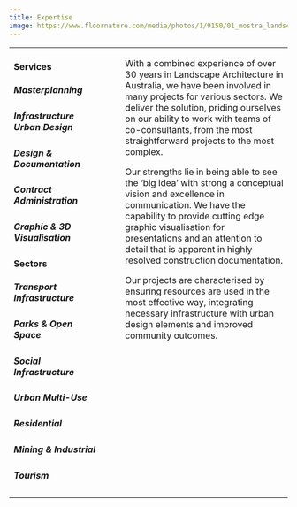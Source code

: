 ```yaml
---
title: Expertise
image: https://www.floornature.com/media/photos/1/9150/01_mostra_landscape_architecture_full.jpg
---
```


<table>
<tr>
<td valign="top" width="40%" style="padding-right: 40px">

#### Services

##### Masterplanning

##### Infrastructure Urban Design

##### Design & Documentation

##### Contract Administration

##### Graphic & 3D Visualisation

#### Sectors

##### Transport Infrastructure

##### Parks & Open Space

##### Social Infrastructure

##### Urban Multi-Use

##### Residential

##### Mining & Industrial

##### Tourism

</td>
<td valign="top">
    
With a combined experience of over 30 years in Landscape Architecture in Australia, we have been involved in many projects for various sectors. We deliver the solution, priding ourselves on our ability to work with teams of co-consultants, from the most straightforward projects to the most complex.

Our strengths lie in being able to see the ‘big idea’ with strong a conceptual vision and excellence in communication. We have the capability to provide cutting edge graphic visualisation for presentations and an attention to detail that is apparent in highly resolved construction documentation.

Our projects are characterised by ensuring resources are used in the most effective way, integrating necessary infrastructure with urban design elements and improved community outcomes.

</td>
</tr>
</table>
